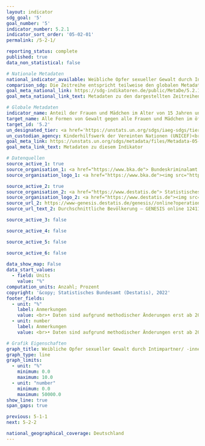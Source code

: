 ```yaml
---
layout: indicator    
sdg_goal: '5'    
goal_number: '5'    
indicator_number: 5.2.1    
indicator_sort_order: '05-02-01'    
permalink: /5-2-1/    

reporting_status: complete    
published: true    
data_non_statistical: false    

# Nationale Metadaten    
national_indicator_available: Weibliche Opfer sexueller Gewalt durch Intimpartner/-innen    
comparison_sdg: Die Zeitreihe entspricht teilweise den globalen Metadaten.    
goal_meta_national_link: https://sdg-indikatoren.de/public/MetaDe/5.2.1.pdf    
goal_meta_national_link_text: Metadaten zu den dargestellten Zeitreihen    

# Globale Metadaten    
indicator_name: Anteil der Frauen und Mädchen im Alter von 15 Jahren und älter, die in den vorangegangenen 12 Monaten physischer, sexueller oder psychischer Gewalt durch aktuelle oder ehemalige Intimpartner/ -innen ausgesetzt waren, nach Art der Gewalt und Alter    
target_name: Alle Formen von Gewalt gegen alle Frauen und Mädchen im öffentlichen und im privaten Bereich einschließlich des Menschenhandels und sexueller und anderer Formen der Ausbeutung beseitigen    
target_id: '5.2'    
un_designated_tier: <a href='https://unstats.un.org/sdgs/iaeg-sdgs/tier-classification/' title='Klicken Sie hier um weitere Informationen zur UN-Tier-Klassifikation zu erhalten.'  target='_blank'>Tier I</a>    
un_custodian_agency: Kinderhilfswerk der Vereinten Nationen (UNICEF)<br>Einheit der Vereinten Nationen für Gleichstellung und Ermächtigung der Frauen (UN Women)<br>Bevölkerungsfonds der Vereinten Nationen (UNFPA)<br>Weltgesundheitsorganisation (WHO)<br>Büro der Vereinten Nationen für Drogen- und Verbrechensbekämpfung (UNODC)    
goal_meta_link: https://unstats.un.org/sdgs/metadata/files/Metadata-05-02-01.pdf    
goal_meta_link_text: Metadaten zu diesem Indikator        

# Datenquellen
source_active_1: true
source_organisation_1: <a href="https://www.bka.de"> Bundeskriminalamt (BKA) </a>
source_organisation_logo_1: <a href="https://www.bka.de"><img src="https://g205sdgs.github.io/sdg-indicators/public/OrgImgDe/bka.png" alt="Logo bka" style="height:60px; width:148px"/></a>

source_active_2: true
source_organisation_2: <a href="https://www.destatis.de"> Statistisches Bundesamt (Destatis) </a>
source_organisation_logo_2: <a href="https://www.destatis.de"><img src="https://g205sdgs.github.io/sdg-indicators/public/OrgImgDe/destatis.png" alt="Logo destatis" style="height:60px; width:148px"/></a>
source_url_2: https://www-genesis.destatis.de/genesis//online?operation=table&code=12411-0041
source_url_text_2: Durchschnittliche Bevölkerung – GENESIS online 12411-0041

source_active_3: false

source_active_4: false

source_active_5: false

source_active_6: false
    
data_show_map: False    
data_start_values: 
  - field: Units
    value: "%"    
computation_units: Anzahl; Prozent    
copyright: '&copy; Statistisches Bundesamt (Destatis), 2022'    
footer_fields:
  - unit: "%"
    label: Anmerkungen
    value: <br>• Daten sind aufgrund methodischer Änderungen erst ab 2018 verfügbar. Die Daten basieren auf einer Sonderauswertung und sind nicht öffentlich zugänglich.<br>• Bei den im Berichtsjahr erfassten Opfern kann das Tatjahr auch davor liegen (Ausgangsstatistik). Personen, die im Berichtsjahr mehrfach als Opfer erfasst wurden, werden entsprechend mehrfach gezählt.<br>• 2020 vorläufige Daten.<br>• Abweichend zur Polizeilichen Kriminalstatistik (PKS) wird die Durchschnitts- anstelle der Stichtagsbevölkerung zum 31. Dezember des Vorjahres für die Berechnung der Opfergefährdungszahl verwendet.
  - unit: number
    label: Anmerkungen
    value: <br>• Daten sind aufgrund methodischer Änderungen erst ab 2018 verfügbar. Die Daten basieren auf einer Sonderauswertung und sind nicht öffentlich zugänglich.<br>• Bei den im Berichtsjahr erfassten Opfern kann das Tatjahr auch davor liegen (Ausgangsstatistik). Personen, die im Berichtsjahr mehrfach als Opfer erfasst wurden, werden entsprechend mehrfach gezählt.    

# Grafik Eigenschaften    
graph_title: Weibliche Opfer sexueller Gewalt durch Intimpartner/ -innen    
graph_type: line    
graph_limits:
  - unit: "%"
    minimum: 0.0
    maximum: 10.0
  - unit: "number"
    minimum: 0.0
    maximum: 50000.0
show_line: true
span_gaps: true    

previous: 5-1-1    
next: 5-2-2    

national_geographical_coverage: Deutschland    
---
```


<span></span>